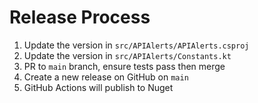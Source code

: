 # Release Process

1. Update the version in `src/APIAlerts/APIAlerts.csproj`
2. Update the version in `src/APIAlerts/Constants.kt`
3. PR to `main` branch, ensure tests pass then merge
4. Create a new release on GitHub on `main`
5. GitHub Actions will publish to Nuget
